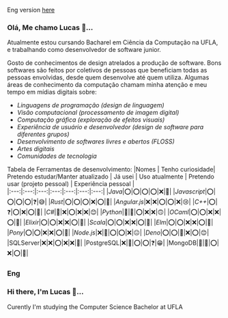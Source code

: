 Eng version [here](#eng)

### Olá, Me chamo Lucas 👋...

Atualmente estou cursando Bacharel em Ciência da Computação na UFLA, e trabalhando como desenvolvedor de software junior.

Gosto de conhecimentos de design atrelados a produção de software. Bons softwares são feitos por coletivos de pessoas que beneficiam todas as pessoas envolvidas, desde quem desenvolve até quem utiliza.
Algumas áreas de conhecimento da computação chamam minha atenção e meu tempo em mídias digitais sobre:
* *Linguagens de programação (design de linguagem)*
* *Visão computacional (processamento de imagem digital)*
* *Computação gráfica (exploração de efeitos visuais)*
* *Experiência de usuário e desenvolvedor (design de software para diferentes grupos)*
* *Desenvolvimento de softwares livres e abertos (FLOSS)*
* *Artes digitais*
* *Comunidades de tecnologia*

Tabela de Ferramentas de desenvolvimento:
|Nomes | Tenho curiosidade| Pretendo estudar/Manter atualizado | Já usei | Uso atualmente | Pretendo usar (projeto pessoal) | Experiência pessoal |   
|:---:|:---:|:---:|:---:|:---:|:---:|:---:|
|*Java*|⭕|⭕|⭕|⭕|❌|🙂|
|*Javascript*|⭕|⭕|⭕|⭕|❓|😅|
|*Rust*|⭕|⭕|⭕|❌|⭕|🤩|
|*Angular.js*|❌|❌|⭕|⭕|❌|😢|
|*C++*|⭕|❓|⭕|❌|⭕|🥲|
|*C#*|🤏|❌|⭕|❌|❌|😊|
|*Python*|🤏|🤏|⭕|❌|❌|🙃|
|*OCaml*|⭕|⭕|❌|❌|⭕|🤷|
|*Elixir*|⭕|⭕|❌|❌|⭕|🤷|
|*Scala*|⭕|⭕|❌|❌|⭕|🤷|
|*Elm*|⭕|⭕|❌|❌|⭕|🤷|
|*Pony*|⭕|⭕|❌|❌|⭕|🤷|
|*Node.js*|❌|🤏|⭕|⭕|❌|😐|
|*Deno*|⭕|⭕|🤏|❌|⭕|😊|
|SQLServer|❌|❌|⭕|❌|❌|🙂|
|PostgreSQL|❌|🤏|⭕|⭕|❓|😁|
|MongoDB|🤏|🤏|⭕|❌|⭕|🙂|

### Eng
### Hi there, I'm Lucas 👋...
Curently I'm studying the Computer Science Bachelor at UFLA
<!--
**hideki-lu/hideki-lu** is a ✨ _special_ ✨ repository because its `README.md` (this file) appears on your GitHub profile.

Here are some ideas to get you started:

- 🔭 I’m currently working on ...
- 🌱 I’m currently learning ...
- 👯 I’m looking to collaborate on ...
- 🤔 I’m looking for help with ...
- 💬 Ask me about ...
- 📫 How to reach me: ...
- 😄 Pronouns: ...
- ⚡ Fun fact: ...
-->
